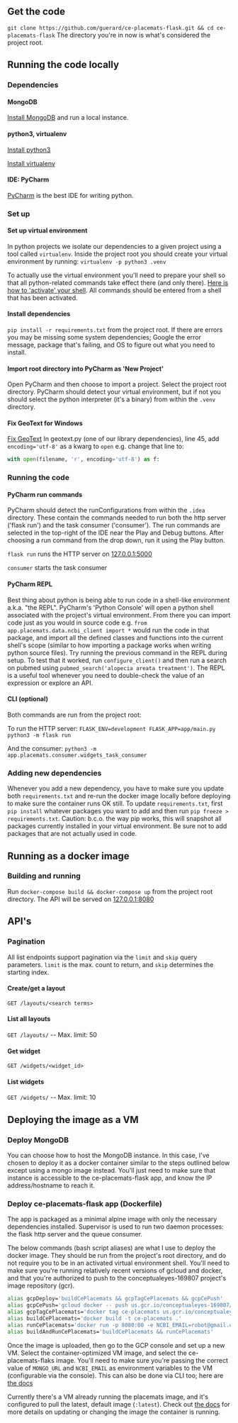 ## Get the code
`git clone https://github.com/guerard/ce-placemats-flask.git && cd ce-placemats-flask` The directory you're
in now is what's considered the project root.

## Running the code locally
### Dependencies
#### MongoDB
[Install MongoDB](https://docs.mongodb.com/manual/installation/) and run a local instance.

#### python3, virtualenv
[Install python3](https://www.python.org/downloads/)

[Install virtualenv](https://virtualenv.pypa.io/en/stable/installation/)

#### IDE: PyCharm
[PyCharm](https://www.jetbrains.com/pycharm/download/#) is the best IDE for writing python.

### Set up
#### Set up virtual environment
In python projects we isolate our dependencies to a given project using a tool called `virtualenv`.
Inside the project root you should create your virtual environment by running:
`virtualenv -p python3 .venv`

To actually use the virtual environment you'll need to prepare your shell so that all python-related
commands take effect there (and only there).
[Here is how to 'activate' your shell](https://virtualenv.pypa.io/en/stable/userguide/#activate-script).
All commands should be entered from a shell that has been activated.

#### Install dependencies
`pip install -r requirements.txt` from the project root. If there are errors you may be missing
some system dependencies; Google the error message, package that's failing, and OS to figure out
what you need to install.

#### Import root directory into PyCharm as 'New Project'
Open PyCharm and then choose to import a project. Select the project root directory. PyCharm should detect
your virtual environment, but if not you should select the python interpreter (it's a binary) from within
the `.venv` directory.

#### Fix GeoText for Windows
[Fix GeoText](https://github.com/elyase/geotext/issues/3)
In geotext.py (one of our library dependencies), line 45, add `encoding='utf-8'` as a kwarg to `open`
e.g. change that line to:
```python
with open(filename, 'r', encoding='utf-8') as f:
```

### Running the code
#### PyCharm run commands
PyCharm should detect the runConfigurations from within the `.idea` directory. These contain the commands
needed to run both the http server ('flask run') and the task consumer ('consumer'). The run commands are
selected in the top-right of the IDE near the Play and Debug buttons. After choosing a run command from the
drop down, run it using the Play button.

`flask run` runs the HTTP server on [127.0.0.1:5000](http://127.0.0.1:5000)

`consumer` starts the task consumer

#### PyCharm REPL
Best thing about python is being able to run code in a shell-like environment a.k.a. "the REPL".
PyCharm's 'Python Console' will open a python shell associated with the project's virtual environment.
From there you can import code just as you would in source code e.g.
`from app.placemats.data.ncbi_client import *` would run the code in that package, and import all the defined
classes and functions into the current shell's scope (similar to how importing a package works when writing
python source files). Try running the previous command in the REPL during setup.
To test that it worked, run `configure_client()` and then run a search on pubmed using
`pubmed_search('alopecia areata treatment')`. The REPL is a useful tool whenever you need to double-check
the value of an expression or explore an API.

#### CLI (optional)
Both commands are run from the project root:

To run the HTTP server:
`FLASK_ENV=development FLASK_APP=app/main.py python3 -m flask run`

And the consumer:
`python3 -m app.placemats.consumer.widgets_task_consumer`

### Adding new dependencies
Whenever you add a new dependency, you have to make sure you update both `requirements.txt`
and re-run the docker image locally before deploying to make sure the container runs OK
still. To update `requirements.txt`, first `pip install` whatever packages you want to add
and then run `pip freeze > requirements.txt`. Caution: b.c.o. the way pip works, this will
snapshot all packages currently installed in your virtual environment. Be sure not to add
packages that are not actually used in code.


## Running as a docker image
### Building and running
Run `docker-compose build && docker-compose up` from the project root directory.
The API will be served on [127.0.0.1:8080](http://127.0.0.1:8080)

## API's
### Pagination
All list endpoints support pagination via the `limit` and `skip` query parameters. `limit` is
the max. count to return, and `skip` determines the starting index.

#### Create/get a layout
`GET /layouts/<search terms>`

#### List all layouts
`GET /layouts/` -- Max. limit: 50

#### Get widget
`GET /widgets/<widget_id>`

#### List widgets
`GET /widgets/` -- Max. limit: 10

## Deploying the image as a VM
### Deploy MongoDB
You can choose how to host the MongoDB instance. In this case, I've chosen to deploy it as a docker container
similar to the steps outlined below except using a mongo image instead. You'll just need to make sure that
instance is accessible to the ce-placemats-flask app, and know the IP address/hostname to reach it.

### Deploy ce-placemats-flask app (Dockerfile)
The app is packaged as a minimal alpine image with only the necessary dependencies installed.
Supervisor is used to run two daemon processes: the flask http server and the queue consumer.

The below commands (bash script aliases) are what I use to deploy the docker
image. They should be run from the project's root directory, and do not require you to be in
an activated virtual environment shell. You'll need to make sure you're running relatively recent
versions of gcloud and docker, and that you're authorized to push to the conceptualeyes-169807 project's
image repository (gcr).
```bash
alias gcpDeploy='buildCePlacemats && gcpTagCePlacemats && gcpCePush'
alias gcpCePush='gcloud docker -- push us.gcr.io/conceptualeyes-169807/ce-placemats-flask:latest'
alias gcpTagCePlacemats='docker tag ce-placemats us.gcr.io/conceptualeyes-169807/ce-placemats-flask:latest'
alias buildCePlacemats='docker build -t ce-placemats .'
alias runCePlacemats='docker run -p 8080:80 -e NCBI_EMAIL=robot@gmail.com -e MONGO_URL=mongodb://host.docker.internal:27017 -e SKIP_AUTH0=TRUE ce-placemats'
alias buildAndRunCePlacemats='buildCePlacemats && runCePlacemats'
```
Once the image is uploaded, then go to the GCP console and set up a new VM. Select the container-optimized
VM image, and select the ce-placemats-flaks image. You'll need to make sure you're passing the correct value
of `MONGO_URL` and `NCBI_EMAIL` as environment variables to the VM (configurable via the console). This can
also be done via CLI too; here are
[the docs](https://cloud.google.com/compute/docs/containers/deploying-containers)

Currently there's a VM already running the placemats image, and it's configured to pull the latest, default
image (`:latest`). Check out
[the docs](https://cloud.google.com/compute/docs/containers/deploying-containers) for more details on
updating or changing the image the container is running.